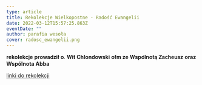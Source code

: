 ```yaml
---
type: article
title: Rekolekcje Wielkopostne - Radość Ewangelii
date: 2022-03-12T15:57:25.863Z
eventDate: ""
author: parafia wesoła
cover: radosc_ewangelii.png
---
```

<!--StartFragment-->

𝐫𝐞𝐤𝐨𝐥𝐞𝐤𝐜𝐣𝐞 𝐩𝐫𝐨𝐰𝐚𝐝𝐳𝐢**ł** 𝐨. 𝐖𝐢𝐭 𝐂𝐡𝐥𝐨𝐧𝐝𝐨𝐰𝐬𝐤𝐢 𝐨𝐟𝐦 𝐳𝐞 𝐖𝐬𝐩𝐨́𝐥𝐧𝐨𝐭𝐚̨ 𝐙𝐚𝐜𝐡𝐞𝐮𝐬𝐳 **oraz Wspólnota Abba**

[linki do rekolekcji](https://youtube.com/playlist?list=PLfR2UVM1sW7UAdVQRbOG_UqlErS2talLV)